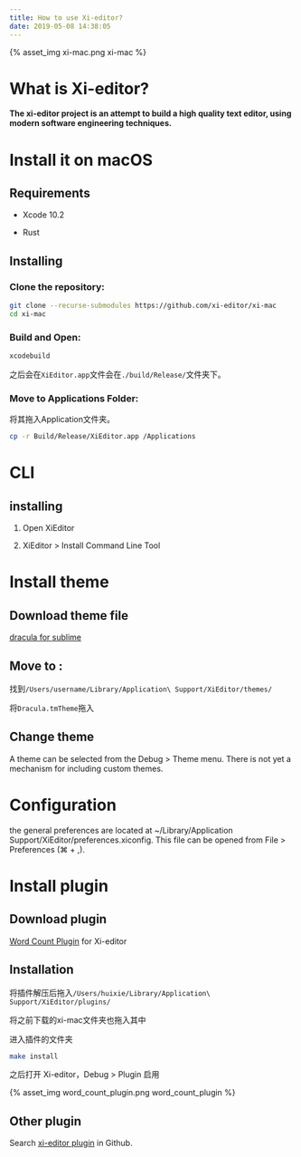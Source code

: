 ```yaml
---
title: How to use Xi-editor?
date: 2019-05-08 14:38:05
---
```


{% asset_img xi-mac.png xi-mac %}

# What is Xi-editor?

**The xi-editor project is an attempt to build a high quality text editor, using modern software engineering techniques.**

# Install it on macOS

## Requirements

* Xcode 10.2

* Rust

## Installing

### Clone the repository:

```bash
git clone --recurse-submodules https://github.com/xi-editor/xi-mac
cd xi-mac
```

### Build and Open:

```bash
xcodebuild
```

之后会在`XiEditor.app`文件会在`./build/Release/`文件夹下。

### Move to Applications Folder:

将其拖入Application文件夹。

```bash
cp -r Build/Release/XiEditor.app /Applications
```

# CLI

## installing

1. Open XiEditor

2. XiEditor > Install Command Line Tool

# Install theme

## Download theme file

[dracula for sublime](https://github.com/dracula/sublime/archive/master.zip)

## Move to :

找到`/Users/username/Library/Application\ Support/XiEditor/themes/`

将`Dracula.tmTheme`拖入

## Change theme

A theme can be selected from the Debug > Theme menu. There is not yet a mechanism for including custom themes.

# Configuration

the general preferences are located at ~/Library/Application Support/XiEditor/preferences.xiconfig. This file can be opened from File > Preferences (⌘ + ,).

# Install plugin

## Download plugin

[Word Count Plugin](https://github.com/scholtzan/xi-word-count.git) for Xi-editor

## Installation

将插件解压后拖入`/Users/huixie/Library/Application\ Support/XiEditor/plugins/`

将之前下载的xi-mac文件夹也拖入其中

进入插件的文件夹

```bash
make install
```

之后打开 Xi-editor，Debug > Plugin 启用

{% asset_img word_count_plugin.png word_count_plugin %}

## Other plugin

Search [xi-editor plugin](https://github.com/search?q=xi-editor+plugin) in Github.
